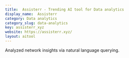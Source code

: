 ```yaml
---
title:  Assisterr - Trending AI tool for Data analytics
display_name:  Assisterr
category: Data analytics
category_slug: data-analytics
key: assisterr_xyz
website: https://assisterr.xyz/
layout: aitool
---
```


Analyzed network insights via natural language querying.
